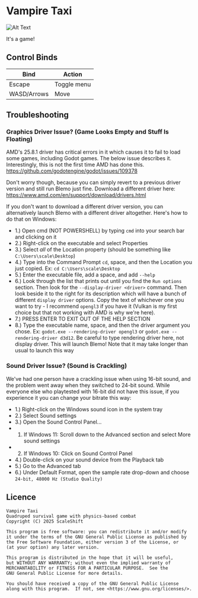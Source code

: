 # Vampire Taxi
![Alt Text](image_link)

It's a game!

## Control Binds
| Bind  | Action |
| ---- | ---- |
| Escape  | Toggle menu  |
| WASD/Arrows  | Move  |

## Troubleshooting

### Graphics Driver Issue? (Game Looks Empty and Stuff Is Floating)
AMD's 25.8.1 driver has critical errors in it which causes it to fail to load some games, including Godot games. The below issue describes it. Interestingly, this is not the first time AMD has done this.
https://github.com/godotengine/godot/issues/109378

Don't worry though, because you can simply revert to a previous driver version and still run Blemo just fine.
Download a different driver here: <https://www.amd.com/en/support/download/drivers.html>

If you don't want to download a different driver version, you can alternatively launch Blemo with a different driver altogether. Here's how to do that on Windows:

- 1.) Open cmd (NOT POWERSHELL) by typing `cmd` into your search bar and clicking on it
- 2.) Right-click on the executable and select Properties
- 3.) Select *all* of the Location property (should be something like `C:\Users\scale\Desktop`)
- 4.) Type into the Command Prompt `cd`, space, and then the Location you just copied. Ex: `cd C:\Users\scale\Desktop`
- 5.) Enter the executable file, add a space, and add `--help`
- 6.) Look through the list that prints out until you find the `Run options` section. Then look for the `--display-driver <driver>` command. Then look beside it to the right for its description which will have a bunch of different `display driver` options. Copy the text of whichever one you want to try - I recommend `opengl3` if you have it (Vulkan is my first choice but that not working with AMD is why we're here).
- 7.) PRESS ENTER TO EXIT OUT OF THE HELP SECTION
- 8.) Type the executable name, space, and then the driver argument you chose. Ex: `godot.exe --rendering-driver opengl3` or `godot.exe --rendering-driver d3d12`. Be careful to type rendering driver here, not display driver. This will launch Blemo!
Note that it may take longer than usual to launch this way

### Sound Driver Issue? (Sound is Crackling)
We've had one person have a crackling issue when using 16-bit sound, and the problem went away when they switched to 24-bit sound. While everyone else who playtested with 16-bit did not have this issue, if you experience it you can change your bitrate this way:

- 1.) Right-click on the Windows sound icon in the system tray
- 2.) Select Sound settings
- 3.) Open the Sound Control Panel...
- 1. If Windows 11: Scroll down to the Advanced section and select More sound settings
- 2. If Windows 10: Click on Sound Control Panel
- 4.) Double-click on your sound device from the Playback tab
- 5.) Go to the Advanced tab
- 6.) Under Default Format, open the sample rate drop-down and choose `24-bit, 48000 Hz (Studio Quality)`

## Licence
    Vampire Taxi
    Quadruped survival game with physics-based combat
    Copyright (C) 2025 ScaleShift

    This program is free software: you can redistribute it and/or modify
    it under the terms of the GNU General Public License as published by
    the Free Software Foundation, either version 3 of the License, or
    (at your option) any later version.

    This program is distributed in the hope that it will be useful,
    but WITHOUT ANY WARRANTY; without even the implied warranty of
    MERCHANTABILITY or FITNESS FOR A PARTICULAR PURPOSE.  See the
    GNU General Public License for more details.

    You should have received a copy of the GNU General Public License
    along with this program.  If not, see <https://www.gnu.org/licenses/>.